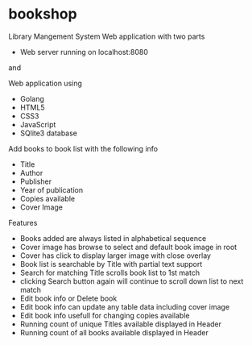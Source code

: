 # bookshop
Library Mangement System
Web application with two parts
- Web server running on localhost:8080

and 

Web application using 
- Golang
- HTML5
- CSS3
- JavaScript
- SQlite3 database
  
Add books to book list with the following info
- Title
- Author
- Publisher
- Year of publication
- Copies available
- Cover Image
  
Features
- Books added are always listed in alphabetical sequence
- Cover image has browse to select and default book image in root
- Cover has click to display larger image with close overlay
- Book list is searchable by Title with partial text support
- Search for matching Title scrolls book list to 1st match
- clicking Search button again will continue to scroll down list to next match
- Edit book info or Delete book
- Edit book info can update any table data including cover image
- Edit book info usefull for changing copies available
- Running count of unique Titles available displayed in Header
- Running count of all books available displayed in Header

